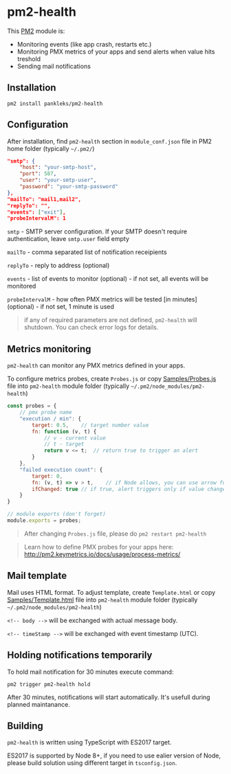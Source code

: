 # pm2-health
This [PM2](http://pm2.keymetrics.io/) module is:
* Monitoring events (like app crash, restarts etc.)
* Monitoring PMX metrics of your apps and send alerts when value hits treshold
* Sending mail notifications

## Installation

`pm2 install pankleks/pm2-health`

## Configuration

After installation, find `pm2-health` section in `module_conf.json` file in PM2 home folder (typically `~/.pm2/`)

```json
"smtp": {
    "host": "your-smtp-host",
    "port": 587,
    "user": "your-smtp-user",
    "password": "your-smtp-password"
},
"mailTo": "mail1,mail2",
"replyTo": "",
"events": ["exit"],
"probeIntervalM": 1
```
`smtp` - SMTP server configuration. If your SMTP doesn't require authentication, leave `smtp.user` field empty

`mailTo` - comma separated list of notification receipients

`replyTo` - reply to address (optional)

`events` - list of events to monitor (optional) - if not set, all events will be monitored

`probeIntervalM` - how often PMX metrics will be tested [in minutes] (optional) - if not set, 1 minute is used

> if any of required parameters are not defined, `pm2-health` will shutdown. You can check error logs for details.

## Metrics monitoring

`pm2-health` can monitor any PMX metrics defined in your apps.

To configure metrics probes, create `Probes.js` or copy [Samples/Probes.js](./Samples/Probes.js) file into `pm2-health` module folder (typically `~/.pm2/node_modules/pm2-health`)

```js
const probes = {
    // pmx probe name
    "execution / min": {
        target: 0.5,    // target number value
        fn: function (v, t) {
            // v - current value
            // t - target
            return v <= t;  // return true to trigger an alert
        }
    },
    "failed execution count": {
        target: 0,
        fn: (v, t) => v > t,    // if Node allows, you can use arrow functions too
        ifChanged: true // if true, alert triggers only if value changed compared to previous reading
    }
}

// module exports (don't forget)
module.exports = probes;
```

> After changing `Probes.js` file, please do `pm2 restart pm2-health`

> Learn how to define PMX probes for your apps here: http://pm2.keymetrics.io/docs/usage/process-metrics/

## Mail template

Mail uses HTML format. To adjust template, create `Template.html` or copy [Samples/Template.html](./Samples/Template.html) file into `pm2-health` module folder (typically `~/.pm2/node_modules/pm2-health`)

`<!-- body -->` will be exchanged with actual message body.

`<!-- timeStamp -->` will be exchanged with event timestamp (UTC).

## Holding notifications temporarily

To hold mail notification for 30 minutes execute command:

`pm2 trigger pm2-health hold`

After 30 minutes, notifications will start automatically. It's usefull during planned maintanance.

## Building

`pm2-health` is written using TypeScript with ES2017 target. 

ES2017 is supported by Node 8+, if you need to use ealier version of Node, please build solution using different target in `tsconfig.json`.